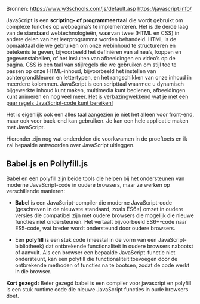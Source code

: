 Bronnen:
https://www.w3schools.com/js/default.asp
https://javascript.info/

JavaScript is een **scripting- of programmeertaal** die wordt gebruikt om complexe functies op webpagina’s te implementeren. Het is de derde laag van de standaard webtechnologieën, waarvan twee (HTML en CSS) in andere delen van het leerprogramma worden behandeld. HTML is de opmaaktaal die we gebruiken om onze webinhoud te structureren en betekenis te geven, bijvoorbeeld het definiëren van alinea’s, koppen en gegevenstabellen, of het insluiten van afbeeldingen en video’s op de pagina. CSS is een taal van stijlregels die we gebruiken om stijl toe te passen op onze HTML-inhoud, bijvoorbeeld het instellen van achtergrondkleuren en lettertypen, en het rangschikken van onze inhoud in meerdere kolommen. JavaScript is een scripttaal waarmee u dynamisch bijgewerkte inhoud kunt maken, multimedia kunt bedienen, afbeeldingen kunt animeren en nog veel meer. [Het is verbazingwekkend wat je met een paar regels JavaScript-code kunt bereiken!](https://bing.com/search?q=Wat+is+JavaScript%3f)

Het is eigenlijk ook een alles taal aangezien je niet het alleen voor front-end, maar ook voor back-end kan gebruiken. Je kan een hele applicatie maken met JavaScript.

Hieronder zijn nog wat onderdelen die voorkwamen in de proeftoets en ik zal bepaalde antwoorden over JavaScript uitleggen.
## Babel.js en Pollyfill.js
Babel en een polyfill zijn beide tools die helpen bij het ondersteunen van moderne JavaScript-code in oudere browsers, maar ze werken op verschillende manieren:

- **Babel** is een JavaScript-compiler die moderne JavaScript-code (geschreven in de nieuwste standaard, zoals ES6+) omzet in oudere versies die compatibel zijn met oudere browsers die mogelijk die nieuwe functies niet ondersteunen. Het vertaalt bijvoorbeeld ES6+-code naar ES5-code, wat breder wordt ondersteund door oudere browsers.
    
- Een **polyfill** is een stuk code (meestal in de vorm van een JavaScript-bibliotheek) dat ontbrekende functionaliteit in oudere browsers nabootst of aanvult. Als een browser een bepaalde JavaScript-functie niet ondersteunt, kan een polyfill die functionaliteit toevoegen door de ontbrekende methoden of functies na te bootsen, zodat de code werkt in die browser.
    

**Kort gezegd:** Beter gezegd babel is een compiler voor javascript en polyfill is een stuk runtime code die nieuwe JavaScript functies in oude browsers doet.
